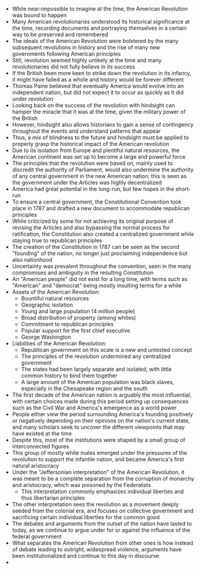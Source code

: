 - While near-impossible to imagine at the time, the American Revolution was bound to happen
- Many American revolutionaries understood its historical significance at the time, recording documents and portraying themselves in a certain way to be preserved and remembered
- The ideals of the American Revolution were bolstered by the many subsequent revolutions in history and the rise of many new governments following American principles
- Still, revolution seemed highly unlikely at the time and many revolutionaries did not fully believe in its success
- If the British been more keen to strike down the revolution in its infancy, it might have failed as a whole and history would be forever different
- Thomas Paine believed that eventually America would evolve into an independent nation, but did not expect it to occur as quickly as it did under revolution
- Looking back on the success of the revolution with hindsight can hamper the miracle that it was at the time, given the military power of the British
- However, hindsight also allows historians to gain a sense of contingency throughout the events and understand patterns that appear
- Thus, a mix of blindness to the future and hindsight must be applied to properly grasp the historical impact of the American revolution
- Due to its isolation from Europe and plentiful natural resources, the American continent was set up to become a large and powerful force
- The principles that the revolution were based on, mainly used to discredit the authority of Parliament, would also undermine the authority of any central government in the new American nation; this is seen as the government under the Articles was highly decentralized
- America had great potential in the long-run, but few hopes in the short-run
- To ensure a central government, the Constitutional Convention took place in 1787 and drafted a new document to accommodate republican principles
- While criticized by some for not achieving its original purpose of revising the Articles and also bypassing the normal process for ratification, the Constitution also created a centralized government while staying true to republican principles
- The creation of the Constitution in 1787 can be seen as the second "founding" of the nation, no longer just proclaiming independence but also nationhood
- Uncertainty was prevalent throughout the convention, seen in the many compromises and ambiguity in the resulting Constitution
- An "American people" did not exist for a long time, with terms such as "American" and "democrat" being mostly insulting terms for a while
- Assets of the American Revolution:
	- Bountiful natural resources
	- Geographic isolation
	- Young and large population (4 million people)
	- Broad distribution of property (among whites)
	- Commitment to republican principles
	- Popular support for the first chief executive
	- George Washington
- Liabilities of the American Revolution:
	- Republican government on this scale is a new and untested concept
	- The principles of the revolution undermined any centralized government
	- The states had been largely separate and isolated, with little common history to bind them together
	- A large amount of the American population was black slaves, especially in the Chesapeake region and the south
- The first decade of the American nation is arguably the most influential, with certain choices made during this period setting up consequences such as the Civil War and America's emergence as a world power
- People either view the period surrounding America's founding positively or negatively depending on their opinions on the nation's current state, and many scholars seek to uncover the different viewpoints that may have existed at the time
- Despite this, most of the institutions were shaped by a small group of interconnected figures 
- This group of mostly white males emerged under the pressures of the revolution to support the infantile nation, and became America's first natural aristocracy
- Under the "Jeffersonian interpretation" of the American Revolution, it was meant to be a complete separation from the corruption of monarchy and aristocracy, which was poisoned by the Federalists
	- This interpretation commonly emphasizes individual liberties and thus libertarian principles
- The other interpretation sees the revolution as a movement deeply seeded from the colonial era, and focuses on collective government and sacrificing certain individual liberties for the common good
- The debates and arguments from the outset of the nation have lasted to today, as we continue to argue under for or against the influence of the federal government
- What separates the American Revolution from other ones is how instead of debate leading to outright, widespread violence, arguments have been institutionalized and continue to this day in discourse
- 